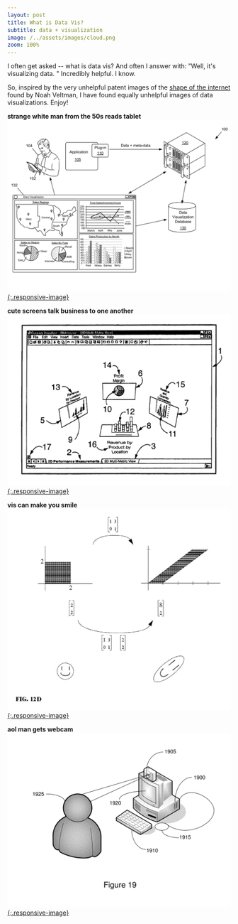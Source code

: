 ```yaml
---
layout: post
title: What is Data Vis?
subtitle: data + visualization
image: /../assets/images/cloud.png
zoom: 100%
---
```


I often get asked -- what is data vis? And often I answer with: "Well, it's visualizing data. " Incredibly helpful. I know.

So, inspired by the very unhelpful patent images of the [shape of the internet](https://noahveltman.com/internet-shape/) found by Noah Veltman, I have found equally unhelpful images of data visualizations. Enjoy!

**strange white man from the 50s reads tablet**
[![strange white man from the 50s](/../assets/images/data-vis/contextual-vis.png){:.responsive-image}](https://patents.google.com/patent/US20150220607A1/en?q=data+visualization&oq=data+visualization)

**cute screens talk business to one another**
[![cute screens talk business to one another](/../assets/images/data-vis/business-vis.png){:.responsive-image}](https://patents.google.com/patent/US6995768B2/en?q=data+visualization&oq=data+visualization)

**vis can make you smile**
[![vis can make you smile](/../assets/images/data-vis/smiley-vis.png){:.responsive-image}](https://patents.google.com/patent/US20170262425A1/en?q=data+visualization&oq=data+visualization)

**aol man gets webcam**
[![aol man gets webcam](/../assets/images/data-vis/aol-vis.png){:.responsive-image}](https://patents.google.com/patent/US20180189990A1/en?q=data+visualization&oq=data+visualization&page=1)
